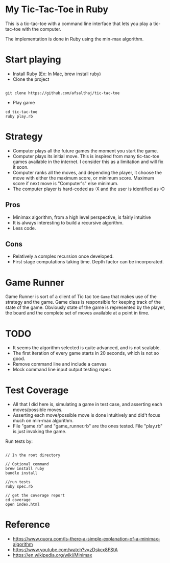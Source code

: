 # My Tic-Tac-Toe in Ruby

This is a tic-tac-toe with a command line interface 
that lets you play a tic-tac-toe with the computer.

The implementation is done in Ruby using the min-max algorithm.

# Start playing
* Install Ruby (Ex: In Mac, brew install ruby)
* Clone the project 

```

git clone https://github.com/afsalthaj/tic-tac-toe

```
* Play game

```
cd tic-tac-toe
ruby play.rb

```

# Strategy
* Computer plays all the future games the moment you start the game.
* Computer plays its initial move. This is inspired from many tic-tac-toe
games available in the internet. I consider this as a limitation and will fix it soon.
* Computer ranks all the moves, and depending the player, it choose the move
with either the maximum score, or minimum score. Maximum score if next move is "Computer's"
else minimum.
* The computer player is hard-coded as :X and the user is identified as :O

## Pros 
* Minimax algorithm, from a high level perspective, is fairly intuitive 
* It is always interesting to build a recursive algorithm.
* Less code.

## Cons
* Relatively a complex recursion once developed.
* First stage computations taking time. Depth factor can be incorporated.

# Game Runner
Game Runner is sort of a client of Tic tac toe `Game` that makes use
of the strategy and the game. 
Game class is responsible for keeping track of the state of the game.
Obviously state of the game is represented by the player, the board and the 
complete set of moves available at a point in time.

# TODO
* It seems the algorithm selected is quite advanced, and is not scalable.
* The first iteration of every game starts in 20 seconds, which is not so good.
* Remove command line and include a canvas
* Mock command line input output testing rspec

# Test Coverage
* All that I did here is, simulating a game in test case, and asserting each moves/possible moves.
* Asserting each move/possible move is done intuitively and did't focus much on min-max algorithm.
* File "game.rb" and "game_runner.rb" are the ones tested. File "play.rb" is just invoking the game.

Run tests by:

```shell

// In the root directory

// Optional command
brew install ruby
bundle install

//run tests
ruby spec.rb

// get the coverage report
cd coverage
open index.html

```

# Reference
* https://www.quora.com/Is-there-a-simple-explanation-of-a-minimax-algorithm 
* https://www.youtube.com/watch?v=zDskcx8FStA
* https://en.wikipedia.org/wiki/Minimax